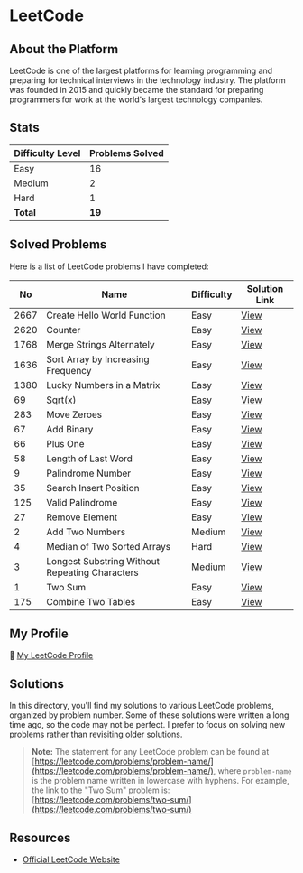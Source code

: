 # LeetCode

## About the Platform

LeetCode is one of the largest platforms for learning programming and preparing for technical interviews in the technology industry. The platform was founded in 2015 and quickly became the standard for preparing programmers for work at the world's largest technology companies.

## Stats

| Difficulty Level | Problems Solved |
| :-- |:----------------|
| Easy | 16              |
| Medium | 2            |
| Hard | 1              |
| **Total** | **19**      |

## Solved Problems

Here is a list of LeetCode problems I have completed:

| No | Name                     | Difficulty | Solution Link      |
|----|--------------------------|------------|--------------------|
| 2667  | Create Hello World Function                  | Easy       | [View](./2667.js)    |
| 2620  | Counter                  | Easy       | [View](./2620.js)    |
| 1768  | Merge Strings Alternately                  | Easy       | [View](./1768.py)    |
| 1636  | Sort Array by Increasing Frequency                  | Easy       | [View](./1636.py)    |
| 1380  | Lucky Numbers in a Matrix                  | Easy       | [View](./1380.py)    |
| 69  | Sqrt(x)                  | Easy       | [View](./69.py)    |
| 283  | Move Zeroes                  | Easy       | [View](./283.py)    |
| 67  | Add Binary                  | Easy       | [View](./67.py)    |
| 66  | Plus One                  | Easy       | [View](./66.py)    |
| 58  | Length of Last Word                  | Easy       | [View](./58.py)    |
| 9  | Palindrome Number                  | Easy       | [View](./9.py)    |
| 35  | Search Insert Position                  | Easy       | [View](./35.py)    |
| 125  | Valid Palindrome                  | Easy       | [View](./125.py)    |
| 27  | Remove Element                  | Easy       | [View](./27.py)    |
| 2  | Add Two Numbers                  | Medium       | [View](./2.py)    |
| 4  | Median of Two Sorted Arrays                  | Hard       | [View](./4.py)    |
| 3  | Longest Substring Without Repeating Characters                  | Medium       | [View](./3.cs)    |
| 1  | Two Sum                  | Easy       | [View](./1.py)    |
| 175  | Combine Two Tables                  | Easy       | [View](./175.sql)    |

## My Profile

🔗 [My LeetCode Profile](https://leetcode.com/u/alwoodm/)

## Solutions

In this directory, you'll find my solutions to various LeetCode problems, organized by problem number. Some of these solutions were written a long time ago, so the code may not be perfect. I prefer to focus on solving new problems rather than revisiting older solutions.

> **Note:** The statement for any LeetCode problem can be found at [https://leetcode.com/problems/problem-name/](https://leetcode.com/problems/problem-name/), where `problem-name` is the problem name written in lowercase with hyphens.
> For example, the link to the "Two Sum" problem is: [https://leetcode.com/problems/two-sum/](https://leetcode.com/problems/two-sum/)

## Resources

- [Official LeetCode Website](https://leetcode.com/)

